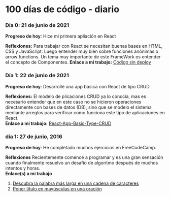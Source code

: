# 100 días de código - diario

### Día 0: 21 de junio de 2021

**Progreso de hoy**: Hice mi primera apliación en React

**Reflexiones:** Para trabajar con React se necesitan buenas bases en HTML, CSS y JavaScript. Luego entender muy bien sobre funciones anónimas o  arrow functions. Un tema muy importante de este FrameWork es entender el concepto de Componentes.
**Enlace a mi trabajo:** [Código sin deploy](https://github.com/NiverMtz/React-FireBase-Webinar)

### Día 1: 22 de junio de 2021

**Progreso de hoy**: Desarrollé una app básica con React de tipo CRUD.

**Reflexiones:** El modelo de plicaciones CRUD ya lo conocía, mas es necesario entender que en este caso no se hicieron operaciones directamente con bases de datos (DB), sino que se modelo el sistema mediante arreglos para verificar como funciona este tipo de aplicaciones en React.  
**Enlace a mi trabajo:** [React-App-Basic-Type-CRUD](http://www.example.com)

### día 1: 27 de junio, 2016

**Progreso de hoy**: He completado muchos ejercicios en FreeCodeCamp.

**Reflexiones** Recientemente comencé a programar y es una gran sensación cuando finalmente resuelvo un desafío de algoritmo después de muchos intentos y horas.  
**Enlace(s) a mi trabajo**

1.  [Descubra la palabra más larga en una cadena de caracteres](https://www.freecodecamp.com/challenges/find-the-longest-word-in-a-string)
2.  [Poner título en mayúsculas en una oración](https://www.freecodecamp.com/challenges/title-case-a-sentence)
